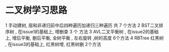 # 二叉树学习思路

1   手动建树, 层和非递归前中后四种遍历加递归三种遍历   共  7   个方法
2   BST二叉排序树  ,  在issue1的基础上, 增删查       3 个 方法
3   AVL二叉平衡树  ,  在issue2的基础上, 增后平衡, 删后平衡, 全树平衡 , 左右旋转 ,树的高度 6个方法
4   RBTree 红黑树  ,  在issue3的基础上, 红黑树增,  红黑树删   2个方法
